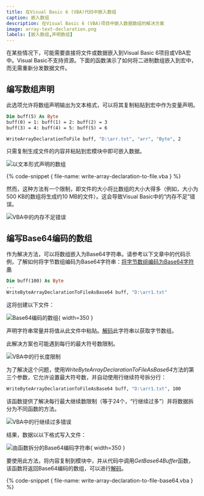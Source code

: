 ```yaml
---
title: 在Visual Basic 6 (VBA)代码中嵌入数组
caption: 嵌入数组
description: 在Visual Basic 6 (VBA)项目中嵌入数据数组的解决方案
image: array-text-declaration.png
labels: [嵌入数组,声明数组]
---
```

在某些情况下，可能需要直接将文件或数据嵌入到Visual Basic 6项目或VBA宏中。Visual Basic不支持资源。下面的函数演示了如何将二进制数组嵌入到宏中，而无需重新分发数据文件。

## 编写数组声明

此选项允许将数组声明输出为文本格式，可以将其复制粘贴到宏中作为变量声明。

~~~vb
Dim buff(5) As Byte
buff(0) = 1: buff(1) = 2: buff(2) = 3
buff(3) = 4: buff(4) = 5: buff(5) = 6

WriteArrayDeclarationToFile buff, "D:\arr.txt", "arr", "Byte", 2
~~~

只需复制生成文件的内容并粘贴到宏模块中即可嵌入数据。

![以文本形式声明的数组](array-text-declaration.png)

{% code-snippet { file-name: write-array-declaration-to-file.vba } %}

然而，这种方法有一个限制，即文件的大小将比数组的大小大得多（例如，大小为500 KB的数组将生成约10 MB的文件）。这会导致Visual Basic中的“内存不足”错误。

![VBA中的内存不足错误](vba-out-of-memory-error.png)

## 编写Base64编码的数组

作为解决方法，可以将数组嵌入为Base64字符串。请参考以下文章中的代码示例，了解如何将字节数组编码为Base64字符串：[将字节数组编码为Base64字符串](/visual-basic/algorithms/data/encoding/base64#encode)

~~~vb
Dim buff(100) As Byte
...
WriteByteArrayDeclarationToFileAsBase64 buff, "D:\arr1.txt"
~~~

这将创建以下文件：

![Base64编码的数组](array-base64-encoded.png){ width=350 }

声明字符串常量并将值从此文件中粘贴。[解码](/visual-basic/algorithms/data/encoding/base64#decode)此字符串以获取字节数组。

此解决方案也可能遇到每行的最大符号数限制。

![VBA中的行长度限制](vba-line-length-limitation.png)

为了解决这个问题，使用*WriteByteArrayDeclarationToFileAsBase64*方法的第三个参数，它允许设置最大符号数，并自动使用行继续符号拆分行：

~~~vb
WriteByteArrayDeclarationToFileAsBase64 buff, "D:\arr1.txt", 100
~~~

该函数提供了解决每行最大继续数限制（等于24个，“行继续过多”）并将数据拆分为不同函数的方法。

![VBA中的行继续过多错误](too-many-line-continuations.png)

结果，数据以以下格式写入文件：

![由函数拆分的Base64编码字符串](vba-array-split-by-functions.png){ width=350 }

要使用此方法，将内容复制到模块中，并从代码中调用*GetBase64Buffer*函数，该函数将返回Base64编码的数组，可以进行[解码](/visual-basic/algorithms/data/encoding/base64#decode)。

{% code-snippet { file-name: write-array-declaration-to-file-base64.vba } %}